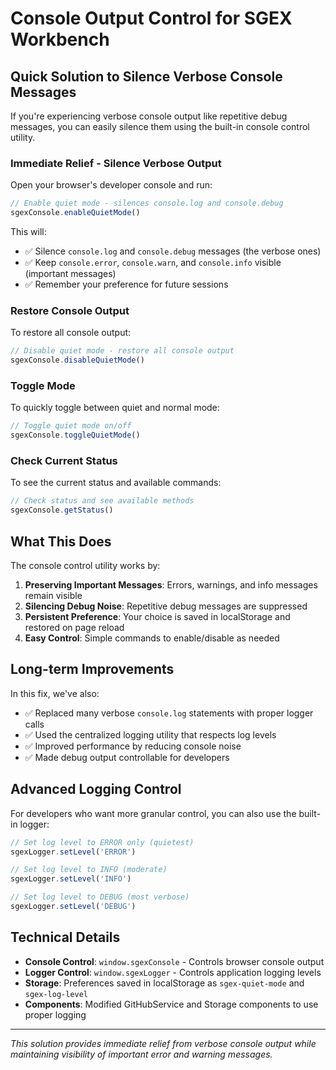 # Console Output Control for SGEX Workbench

## Quick Solution to Silence Verbose Console Messages

If you're experiencing verbose console output like repetitive debug messages, you can easily silence them using the built-in console control utility.

### Immediate Relief - Silence Verbose Output

Open your browser's developer console and run:

```javascript
// Enable quiet mode - silences console.log and console.debug
sgexConsole.enableQuietMode()
```

This will:
- ✅ Silence `console.log` and `console.debug` messages (the verbose ones)
- ✅ Keep `console.error`, `console.warn`, and `console.info` visible (important messages)
- ✅ Remember your preference for future sessions

### Restore Console Output

To restore all console output:

```javascript
// Disable quiet mode - restore all console output
sgexConsole.disableQuietMode()
```

### Toggle Mode

To quickly toggle between quiet and normal mode:

```javascript
// Toggle quiet mode on/off
sgexConsole.toggleQuietMode()
```

### Check Current Status

To see the current status and available commands:

```javascript
// Check status and see available methods
sgexConsole.getStatus()
```

## What This Does

The console control utility works by:

1. **Preserving Important Messages**: Errors, warnings, and info messages remain visible
2. **Silencing Debug Noise**: Repetitive debug messages are suppressed
3. **Persistent Preference**: Your choice is saved in localStorage and restored on page reload
4. **Easy Control**: Simple commands to enable/disable as needed

## Long-term Improvements

In this fix, we've also:

- ✅ Replaced many verbose `console.log` statements with proper logger calls
- ✅ Used the centralized logging utility that respects log levels
- ✅ Improved performance by reducing console noise
- ✅ Made debug output controllable for developers

## Advanced Logging Control

For developers who want more granular control, you can also use the built-in logger:

```javascript
// Set log level to ERROR only (quietest)
sgexLogger.setLevel('ERROR')

// Set log level to INFO (moderate)
sgexLogger.setLevel('INFO')

// Set log level to DEBUG (most verbose)
sgexLogger.setLevel('DEBUG')
```

## Technical Details

- **Console Control**: `window.sgexConsole` - Controls browser console output
- **Logger Control**: `window.sgexLogger` - Controls application logging levels
- **Storage**: Preferences saved in localStorage as `sgex-quiet-mode` and `sgex-log-level`
- **Components**: Modified GitHubService and Storage components to use proper logging

---

*This solution provides immediate relief from verbose console output while maintaining visibility of important error and warning messages.*